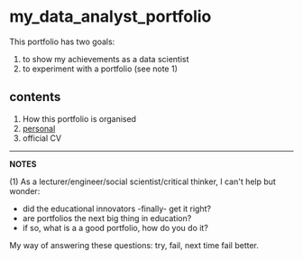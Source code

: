 my_data_analyst_portfolio
=========================

This portfolio has two goals:

1. to show my achievements as a data scientist
2. to experiment with a portfolio (see note 1)

## contents

1) How this portfolio is organised
2) [personal](./100_personal.html)
3) official CV

 



----------
**NOTES**

(1) As a lecturer/engineer/social scientist/critical thinker, I can't help but wonder: 
- did the educational innovators -finally- get it right?
- are portfolios the next big thing in education?
- if so, what is a a good portfolio, how do you do it?

 My way of answering these questions: try, fail, next time fail better.

